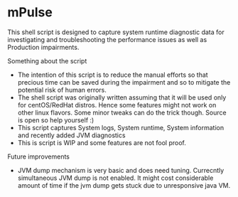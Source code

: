 # mPulse
This shell script is designed to capture system runtime diagnostic data for investigating and troubleshooting the performance issues as well as Production impairments.

Something about the script
- The intention of this script is to reduce the manual efforts so that precious time can be saved during the impairment and so to mitigate the potential risk of human errors. 
- The shell script was originally written assuming that it will be used only for centOS/RedHat distros. Hence some features might not work on other linux flavors. Some minor tweaks can do the trick though. Source is open so help yourself :)
- This script captures System logs, System runtime, System information and recently added JVM diagnostics
- This is script is WIP and some features are not fool proof.
        
Future improvements
- JVM dump mechanism is very basic and does need tuning. Currecntly simultaneous JVM dump is not enabled. It might cost considerable amount of time if the jvm dump gets stuck due to unresponsive java VM.
